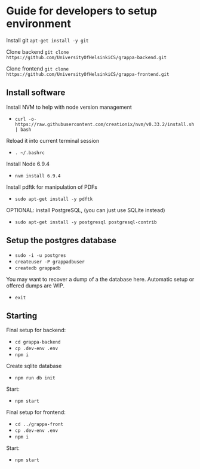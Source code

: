 # Guide for developers to setup environment

Install git `apt-get install -y git`

Clone backend `git clone https://github.com/UniversityOfHelsinkiCS/grappa-backend.git`

Clone frontend `git clone https://github.com/UniversityOfHelsinkiCS/grappa-frontend.git`

## Install software
Install NVM to help with node version management
- `curl -o- https://raw.githubusercontent.com/creationix/nvm/v0.33.2/install.sh | bash`

Reload it into current terminal session 
- `. ~/.bashrc`

Install Node 6.9.4
- `nvm install 6.9.4`

Install pdftk for manipulation of PDFs
- `sudo apt-get install -y pdftk`

OPTIONAL: install PostgreSQL, (you can just use SQLite instead)
- `sudo apt-get install -y postgresql postgresql-contrib`

## Setup the postgres database
- `sudo -i -u postgres`
- `createuser -P grappadbuser`
- `createdb grappadb`

You may want to recover a dump of a the database here. Automatic setup or offered dumps are WIP. 

- `exit`

## Starting

Final setup for backend:
- `cd grappa-backend`
- `cp .dev-env .env`
- `npm i`

Create sqlite database
- `npm run db init`

Start:
- `npm start`

Final setup for frontend:
- `cd ../grappa-front`
- `cp .dev-env .env`
- `npm i`

Start:
- `npm start`